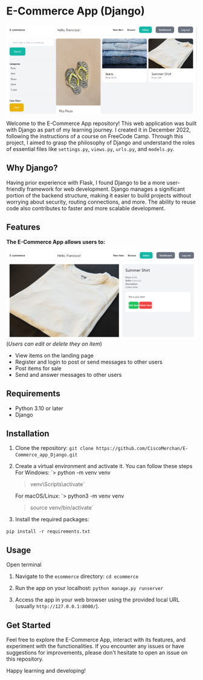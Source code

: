 # E-Commerce App (Django)
![E-Commerce App](./assets/e-commerce_Django/ecommerce02.png)


   Welcome to the E-Commerce App repository! This web application was built with Django as part of my learning journey. I created it in December 2022, following the instructions of a course on FreeCode Camp. Through this project, I aimed to grasp the philosophy of Django and understand the roles of essential files like `settings.py`, `views.py`, `urls.py`, and `models.py`.

## Why Django?

Having prior experience with Flask, I found Django to be a more user-friendly framework for web development. Django manages a significant portion of the backend structure, making it easier to build projects without worrying about security, routing connections, and more. The ability to reuse code also contributes to faster and more scalable development.

## Features

**The E-Commerce App allows users to:**

![E-Commerce App](./assets/e-commerce_Django/ecommerce01.png)
      (*Users can edit or delete they on item*)
- View items on the landing page
- Register and login to post or send messages to other users
- Post items for sale
- Send and answer messages to other users

## Requirements

- Python 3.10 or later
- Django

## Installation

1. Clone the repository:
`git clone https://github.com/CiscoMerchan/E-Commerce_app_Django.git`


2. Create a virtual environment and activate it. You can follow these steps
   For Windows:
   `> python -m venv venv
    > venv\Scripts\activate`
   
   For macOS/Linux:
   `> python3 -m venv venv
    > source venv/bin/activate`


3. Install the required packages:

  `pip install -r requirements.txt`


## Usage
Open terminal

1. Navigate to the `ecommerce` directory: `cd ecommerce`
  
2. Run the app on your localhost:
   `python manage.py runserver`

3. Access the app in your web browser using the provided local URL (usually `http://127.0.0.1:8000/`).

## Get Started

Feel free to explore the E-Commerce App, interact with its features, and experiment with the functionalities. If you encounter any issues or have suggestions for improvements, please don't hesitate to open an issue on this repository.

Happy learning and developing!




  
 



